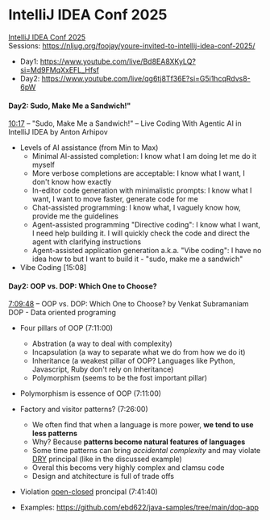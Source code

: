 # IntelliJ IDEA Conf 2025

[IntelliJ IDEA Conf 2025](https://www.youtube.com/playlist?list=PLPZy-hmwOdEV1aAV4qqXkqde7OpjsVLfb) </br>
Sessions: https://nljug.org/foojay/youre-invited-to-intellij-idea-conf-2025/

* Day1: https://www.youtube.com/live/Bd8EA8XKyLQ?si=Md9FMqXxEFL_Hfsf
* Day2: https://www.youtube.com/live/qg6tj8Tf36E?si=G5i1hcqRdvs8-6pW

#### Day2: Sudo, Make Me a Sandwich!"
[10:17](https://www.youtube.com/live/qg6tj8Tf36E?t=617s) – "Sudo, Make Me a Sandwich!" – Live Coding With Agentic AI in IntelliJ IDEA by Anton Arhipov
* Levels of AI assistance (from Min to Max)
  * Minimal AI-assisted completion: I know what I am doing let me do it myself
  * More verbose completions are acceptable: I know what I want, I don't know how exactly
  * In-editor code generation with minimalistic prompts: I know what I want, I want to move faster, generate code for me
  * Chat-assisted programming: I know what, I vaguely know how, provide me the guidelines
  * Agent-assisted programming "Directive coding": I know what I want, I need help building it. I will quickly check the code and direct the agent with clarifying instructions
  * Agent-assisted application generation a.k.a. "Vibe coding": I have no idea how to but I want to build it - "sudo, make me a sandwich"
* Vibe Coding [15:08]

#### Day2: OOP vs. DOP: Which One to Choose?
[7:09:48](https://www.youtube.com/live/qg6tj8Tf36E?t=25788s) – OOP vs. DOP: Which One to Choose? by Venkat Subramaniam </br>
DOP - Data oriented programing
* Four pillars of OOP (7:11:00)
  * Abstration (a way to deal with complexity)
  * Incapsulation (a way to separate what we do from how we do it)
  * Inheritance (a weakest pillar of OOP? Languages like Python, Javascript, Ruby don't rely on Inheritance)
  * Polymorphism (seems to be the fost important pillar)
* Polymorphism is essence of OOP (7:11:00)
* Factory and visitor patterns? (7:26:00)
  * We often find that when a language is more power, **we tend to use less patterns**
  * Why? Because **patterns become natural features of languages**
  * Some time patterns can bring *accidental complexity* and may violate [DRY](https://en.wikipedia.org/wiki/Don%27t_repeat_yourself#:~:text=%22Don't%20repeat%20yourself%22,redundancy%20in%20the%20first%20place.) principal (like in the discussed example)
  * Overal this becoms very highly complex and clamsu code
  * Design and atchitecture is full of trade offs
 * Violation [open-closed](https://en.wikipedia.org/wiki/Open%E2%80%93closed_principle) proncipal (7:41:40)

* Examples: https://github.com/ebd622/java-samples/tree/main/dop-app



